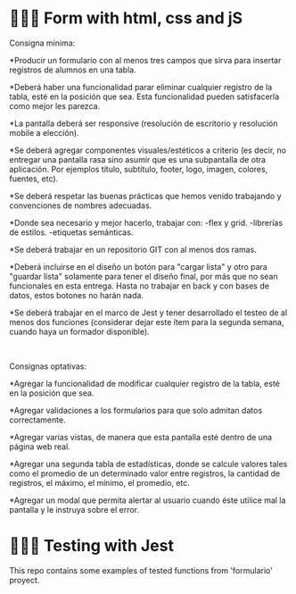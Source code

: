 
# 👩🏻‍🔬 Form with html, css and jS

Consigna mínima:

*Producir un formulario con al menos tres campos que sirva para insertar registros de alumnos en una tabla.

*Deberá haber una funcionalidad parar eliminar cualquier registro de la tabla, esté en la posición que sea. Esta funcionalidad pueden satisfacerla como mejor les parezca.

*La pantalla deberá ser responsive (resolución de escritorio y resolución mobile a elección).

*Se deberá agregar componentes visuales/estéticos a criterio (es decir, no entregar una pantalla rasa sino asumir que es una subpantalla de otra aplicación. Por ejemplos título, subtítulo, footer, logo, imagen, colores, fuentes, etc).

*Se deberá respetar las buenas prácticas que hemos venido trabajando y convenciones de nombres adecuadas.

*Donde sea necesario y mejor hacerlo, trabajar con: -flex y grid. -librerías de estilos. -etiquetas semánticas.

*Se deberá trabajar en un repositorio GIT con al menos dos ramas.

*Deberá incluirse en el diseño un botón para "cargar lista" y otro para "guardar lista" solamente para tener el diseño final, por más que no sean funcionales en esta entrega. Hasta no trabajar en back y con bases de datos, estos botones no harán nada.

*Se deberá trabajar en el marco de Jest y tener desarrollado el testeo de al menos dos funciones (considerar dejar este ítem para la segunda semana, cuando haya un formador disponible).

​

Consignas optativas:

*Agregar la funcionalidad de modificar cualquier registro de la tabla, esté en la posición que sea.

*Agregar validaciones a los formularios para que solo admitan datos correctamente.

*Agregar varias vistas, de manera que esta pantalla esté dentro de una página web real.

*Agregar una segunda tabla de estadísticas, donde se calcule valores tales como el promedio de un determinado valor entre registros, la cantidad de registros, el máximo, el mínimo, el promedio, etc.

*Agregar un modal que permita alertar al usuario cuando éste utilice mal la pantalla y le instruya sobre el error.


# 👩🏻‍🔬 Testing with Jest

This repo contains some examples of tested functions from 'formulario' proyect.


